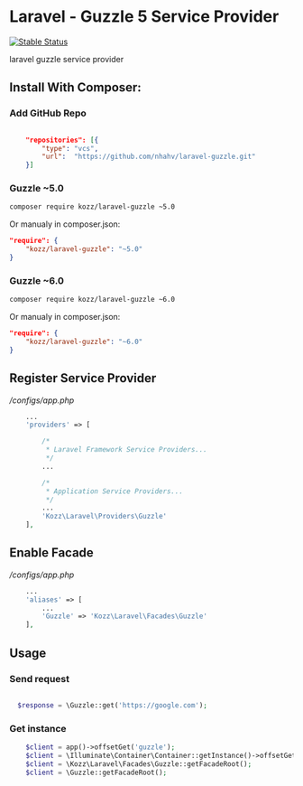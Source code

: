 # Laravel - Guzzle 5 Service Provider
[![Stable Status](https://poser.pugx.org/urakozz/laravel-guzzle/v/stable.png)](https://packagist.org/packages/kozz/laravel-guzzle-provider)

laravel guzzle service provider

## Install With Composer:

### Add GitHub Repo
```json

	"repositories": [{
    	"type": "vcs",
    	"url":  "https://github.com/nhahv/laravel-guzzle.git"
  	}]

```  


### Guzzle ~5.0
```sh
composer require kozz/laravel-guzzle ~5.0
```

Or manualy in composer.json:
```json
"require": {
    "kozz/laravel-guzzle": "~5.0"
}
```

### Guzzle ~6.0
```sh
composer require kozz/laravel-guzzle ~6.0
```

Or manualy in composer.json:
```json
"require": {
    "kozz/laravel-guzzle": "~6.0"
}
```

## Register Service Provider

*/configs/app.php*

```php
    ...
    'providers' => [

        /*
         * Laravel Framework Service Providers...
         */
        ...

        /*
         * Application Service Providers...
         */
        ...
        'Kozz\Laravel\Providers\Guzzle'
    ],
```


## Enable Facade

*/configs/app.php*

```php
    ...
    'aliases' => [
        ...
        'Guzzle' => 'Kozz\Laravel\Facades\Guzzle'
    ],
```

## Usage

### Send request

```php

  $response = \Guzzle::get('https://google.com');
```


### Get instance

```php
    $client = app()->offsetGet('guzzle');
    $client = \Illuminate\Container\Container::getInstance()->offsetGet('guzzle');
    $client = \Kozz\Laravel\Facades\Guzzle::getFacadeRoot();
    $client = \Guzzle::getFacadeRoot();
```
